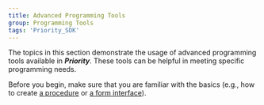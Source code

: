 ```yaml
---
title: Advanced Programming Tools
group: Programming Tools
tags: 'Priority_SDK'
---
```


The topics in this section demonstrate the usage of advanced programming tools available
in ***Priority***. These tools can be helpful in meeting specific
programming needs.

Before you begin, make sure that you are familiar with the basics (e.g.,
how to create [a procedure](Procedures ) or [a form
interface](Interfaces )).

